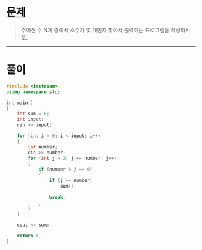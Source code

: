 # [문제](https://www.acmicpc.net/problem/1978 "#1978번")
  
> 주어진 수 N개 중에서 소수가 몇 개인지 찾아서 출력하는 프로그램을 작성하시오.
<hr/>

# 풀이

```cpp
#include <iostream>
using namespace std;

int main() 
{
    int sum = 0;
    int input;
    cin >> input;

    for (int i = 0; i < input; i++)
    {
        int number;
        cin >> number;
        for (int j = 2; j <= number; j++)
        {
            if (number % j == 0)
            {
                if (j == number)
                    sum++;
                
                break;
            }
        }
    }

    cout << sum;

    return 0;
}
```

